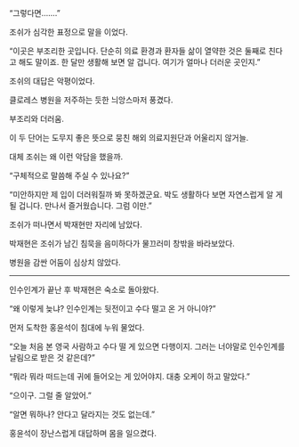 “그렇다면…….”

조쉬가 심각한 표정으로 말을 이었다.

“이곳은 부조리한 곳입니다. 단순히 의료 환경과 환자들 삶이 열약한 것은 둘째로 친다고 해도 말이죠. 한 달만 생활해 보면 알 겁니다. 여기가 얼마나 더러운 곳인지.”

조쉬의 대답은 악평이었다.

클로레스 병원을 저주하는 듯한 늬앙스마저 풍겼다.

부조리와 더러움.

이 두 단어는 도무지 좋은 뜻으로 뭉친 해외 의료지원단과 어울리지 않거늘.

대체 조쉬는 왜 이런 악담을 했을까.

“구체적으로 말씀해 주실 수 있나요?”

“미안하지만 제 입이 더러워질까 봐 못하겠군요. 박도 생활하다 보면 자연스럽게 알 게 될 겁니다. 만나서 즐거웠습니다. 그럼 이만.”

조쉬가 떠나면서 박재현만 자리에 남았다.

박재현은 조쉬가 남긴 침묵을 음미하다가 물끄러미 창밖을 바라보았다.

병원을 감싼 어둠이 심상치 않았다.

* * *

인수인계가 끝난 후 박재현은 숙소로 돌아왔다.

“왜 이렇게 늦냐? 인수인계는 뒷전이고 수다 떨고 온 거 아니야?”

먼저 도착한 홍윤석이 침대에 누워 물었다.

“오늘 처음 본 영국 사람하고 수다 떨 게 있으면 다행이지. 그러는 너야말로 인수인계를 날림으로 받은 것 같은데?”

“뭐라 뭐라 떠드는데 귀에 들어오는 게 있어야지. 대충 오케이 하고 말았다.”

“으이구. 그럴 줄 알았어.”

“알면 뭐하나? 안다고 달라지는 것도 없는데.”

홍윤석이 장난스럽게 대답하며 몸을 일으켰다.